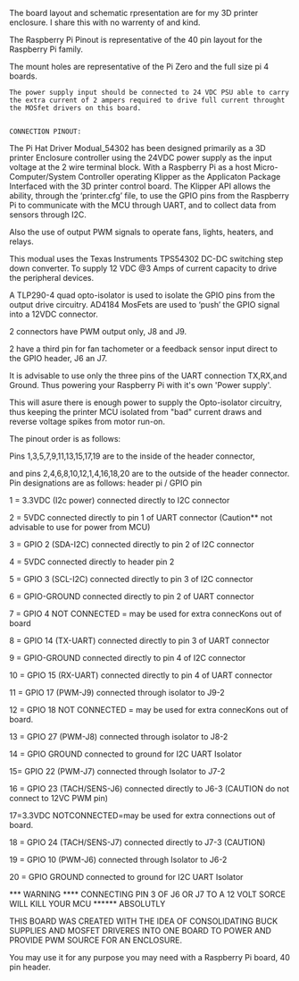 The board layout and schematic rpresentation are for my 3D printer enclosure. I share this with no warrenty of and kind.

The Raspberry Pi Pinout is representative of the 40 pin layout for the Raspberry Pi family. 

The mount holes are representative of the Pi Zero and the full size pi 4 boards.

	
	The power supply input should be connected to 24 VDC PSU able to carry the extra current of 2 ampers required to drive full current throught the MOSfet drivers on this board.
 
	
	CONNECTION PINOUT:
The Pi Hat Driver Modual_54302 has been designed primarily as a 3D printer Enclosure controller using the 
24VDC power supply as the input voltage at the 2 wire terminal block.
With a Raspberry Pi as a host Micro-Computer/System Controller operating Klipper as the Applicaton Package 
Interfaced with the 3D printer control board.
The Klipper API allows the ability, through the ‘printer.cfg’ file, to use the GPIO pins from the 
Raspberry Pi to communicate with the MCU through UART, and to collect data from sensors through I2C. 


Also the use of output PWM signals to operate fans, lights, heaters, and relays. 


This modual uses the Texas Instruments TPS54302 DC-DC switching step down converter.
To supply 12 VDC @3 Amps of current capacity to drive the peripheral devices. 


A TLP290-4 quad opto-isolator is used to isolate the GPIO pins from the output drive circuitry.
AD4184 MosFets are used to ‘push’ the GPIO signal into a 12VDC connector.


2 connectors have PWM output only, J8 and J9.

2 have a third pin for fan tachometer or a feedback sensor input direct to the GPIO header, J6 an J7.


It is advisable to use only the three pins of the UART connection TX,RX,and Ground. 
Thus powering your Raspberry Pi with it's own 'Power supply'. 

This will asure there is enough power to supply the
Opto-isolator circuitry, thus keeping the printer MCU isolated from "bad" current draws and reverse voltage spikes from motor run-on.


The pinout order is as follows:


Pins 1,3,5,7,9,11,13,15,17,19 are to the inside of the header connector,


and pins 2,4,6,8,10,12,1,4,16,18,20 are to the outside of the header connector. 
Pin designations are as follows: header pi / GPIO pin

1 = 3.3VDC (I2c power) connected directly to I2C connector

2 = 5VDC connected directly to pin 1 of UART connector (Caution** not advisable to use for power from MCU)


3 = GPIO 2 (SDA-I2C) connected directly to pin 2 of I2C connector


4 = 5VDC connected directly to header pin 2


5 = GPIO 3 (SCL-I2C) connected directly to pin 3 of I2C connector


6 = GPIO-GROUND connected directly to pin 2 of UART connector


7 = GPIO 4 NOT CONNECTED = may be used for extra connecKons out of board

8 = GPIO 14 (TX-UART) connected directly to pin 3 of UART connector


9 = GPIO-GROUND connected directly to pin 4 of I2C connector


10 = GPIO 15 (RX-UART) connected directly to pin 4 of UART connector


11 = GPIO 17 (PWM-J9) connected through isolator to J9-2


12 = GPIO 18 NOT CONNECTED = may be used for extra connecKons out of board.

13 = GPIO 27 (PWM-J8) connected through isolator to J8-2

14 = GPIO GROUND connected to ground for I2C UART Isolator

15= GPIO 22 (PWM-J7) connected through Isolator to J7-2

16 = GPIO 23 (TACH/SENS-J6) connected directly to J6-3 (CAUTION do not connect to 12VC PWM pin)

17=3.3VDC NOTCONNECTED=may be used for extra connections out of board.

18 = GPIO 24 (TACH/SENS-J7) connected directly to J7-3 (CAUTION)

19 = GPIO 10 (PWM-J6) connected through Isolator to J6-2

20 = GPIO GROUND connected to ground for I2C UART Isolator

***   WARNING   ****   CONNECTING PIN 3 OF J6 OR J7  TO A 12 VOLT SORCE WILL KILL YOUR MCU ****** ABSOLUTLY

THIS BOARD WAS CREATED WITH THE IDEA OF CONSOLIDATING BUCK SUPPLIES AND MOSFET DRIVERES INTO ONE BOARD TO POWER AND PROVIDE PWM SOURCE FOR AN ENCLOSURE.  

You may use it for any purpose you may need with a Raspberry Pi board, 40 pin header.
